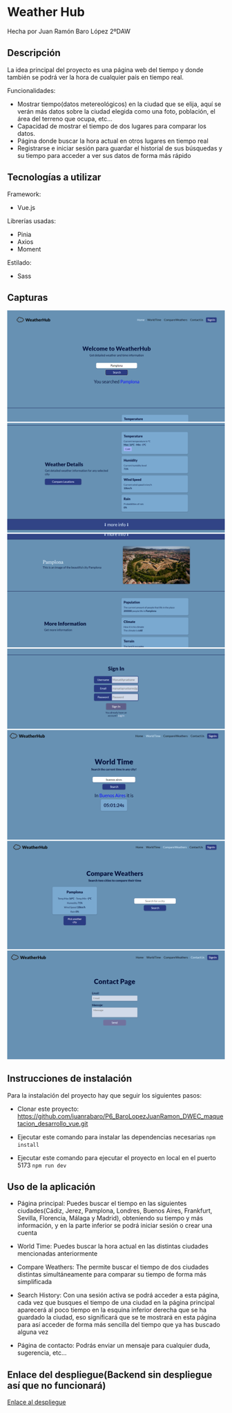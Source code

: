 # Weather Hub

Hecha por Juan Ramón Baro López 2ºDAW

<!-- [Vídeo demostración básica hasta el momento](https://drive.google.com/file/d/1lykoamfandeOf0qpfGHJr9I8GGSl-Rss/view?usp=sharing) -->

## Descripción

La idea principal del proyecto es una página web del tiempo y donde también se podrá ver la hora de cualquier país en tiempo real.

Funcionalidades:

- Mostrar tiempo(datos metereológicos) en la ciudad que se elija, aquí se verán más datos sobre la ciudad elegida como una foto, población, el área del terreno que ocupa, etc...
- Capacidad de mostrar el tiempo de dos lugares para comparar los datos.
- Página donde buscar la hora actual en otros lugares en tiempo real
- Registrarse e iniciar sesión para guardar el historial de sus búsquedas y su tiempo para acceder a ver sus datos de forma más rápido

## Tecnologías a utilizar

Framework:

- Vue.js

Librerías usadas:

- Pinia
- Axios
- Moment

Estilado:

- Sass

## Capturas

![Img](/public/captura1.png)
![Img](/public/captura2.png)
![Img](/public/captura3.png)
![Img](/public/captura4.png)
![Img](/public/captura5.png)
![Img](/public/captura6.png)
![Img](/public/captura7.png)

## Instrucciones de instalación

Para la instalación del proyecto hay que seguir los siguientes pasos:

- Clonar este proyecto:
https://github.com/juanrabaro/P6_BaroLopezJuanRamon_DWEC_maquetacion_desarrollo_vue.git

- Ejecutar este comando para instalar las dependencias necesarias
```npm install```

- Ejecutar este comando para ejecutar el proyecto en local en el puerto 5173
```npm run dev```

## Uso de la aplicación

- Página principal: Puedes buscar el tiempo en las siguientes ciudades(Cádiz, Jerez, Pamplona, Londres, Buenos Aires, Frankfurt, Sevilla, Florencia, Málaga y Madrid), obteniendo su tiempo y más información, y en la parte inferior se podrá iniciar sesión o crear una cuenta

- World Time: Puedes buscar la hora actual en las distintas ciudades mencionadas anteriormente

- Compare Weathers: The permite buscar el tiempo de dos ciudades distintas simultáneamente para comparar su tiempo de forma más simplificada

- Search History: Con una sesión activa se podrá acceder a esta página, cada vez que busques el tiempo de una ciudad en la página principal aparecerá al poco tiempo en la esquina inferior derecha que se ha guardado la ciudad, eso significará que se te mostrará en esta página para así acceder de forma más sencilla del tiempo que ya has buscado alguna vez

- Página de contacto: Podrás enviar un mensaje para cualquier duda, sugerencia, etc...

## Enlace del despliegue(Backend sin despliegue así que no funcionará)

[Enlace al despliegue](https://65e188dfa881b5973e95356a--meek-narwhal-c4fc86.netlify.app/)

